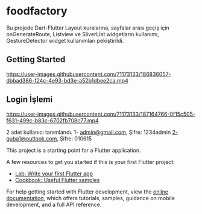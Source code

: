 # foodfactory

Bu projede Dart-Flutter Layout kuralarına, sayfalar arası geçiş için onGenerateRoute, Listview ve SliverLİst widgetların kullanımı, GestureDetector widget kullanımları pekiştirildi.



## Getting Started

https://user-images.githubusercontent.com/71173133/186836057-dbbad386-f24c-4e93-bd3e-a52b1dbee2ca.mp4

## Login İşlemi

https://user-images.githubusercontent.com/71173133/187164766-0f15c505-f631-499c-b83c-6702fb708c77.mp4

2 adet kullanıcı tanımlandı. 
 1- admin@gmail.com,  Şifre: 1234admin
 2-guba1@outlook.com,  Şifre: 010615

This project is a starting point for a Flutter application.

A few resources to get you started if this is your first Flutter project:

- [Lab: Write your first Flutter app](https://docs.flutter.dev/get-started/codelab)
- [Cookbook: Useful Flutter samples](https://docs.flutter.dev/cookbook)

For help getting started with Flutter development, view the
[online documentation](https://docs.flutter.dev/), which offers tutorials,
samples, guidance on mobile development, and a full API reference.
